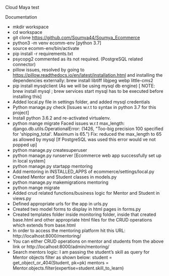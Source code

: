 Cloud Maya test

Documentation 
- mkdir workspace
- cd workspace
- git clone https://github.com/Soumya44/Soumya_Ecommerce
- python3 -m venv ecomm-env [python 3.7] 
- source ecomm-env/bin/activate
- pip install -r requirements.txt
- psycopg2 commented as its not required. (PostgreSQL related connector)
- pillow issues, resolved by going to https://pillow.readthedocs.io/en/latest/installation.html and installing the dependencies externally: brew install libtiff libjpeg webp little-cms2
- pip install mysqlclient (As we will be using mysql db engine) [ NOTE: brew install mysql ; brew services start mysql has to be executed before installing this]
- Added local.py file in settings folder, and added mysql credentials
- Python manage.py check    [Issues w.r.t to syntax in python 3.7 for this project]
- Install python 3.6.2 and re-activated virtualenv. 
- python mange migrate
           Faced issues w.r.t max_length: django.db.utils.OperationalError: (1426, "Too-big precision 100 specified for 'shipping_total'. Maximum is 65.")
	Fix: reduced the max_length to 65 as allowed by mysql [If PostgreSQL was used this error would ve not popped up]
- python manage.py createsuperuser
- python manage.py runserver [Ecommerce web app successfully set up in local system]
- python manage.py startapp mentoring 
- Add mentoring in INSTALLED_APPS of ecommerce/settings/local.py
- Created Mentor and Student classes in models.py
- python manage.py makemigrations  mentoring
- python mange migrate
- Added crud related functions/business logic for Mentor and Student in views.py
- Defined appropriate urls for the app in urls.py
- Created two model forms to display in html pages in forms.py
- Created templates folder inside monitoring folder, inside that created base.html and other appropriate html files for the CRUD operations which extends from base.html
- In order to access the mentoring platform hit this URL: http://localhost:8000/mentoring/
- You can either CRUD operations on mentor and students from the above link or http://localhost:8000/admin/mentoring/
- Search mentors logic: I am passing the student’s skill as query for Mentor objects filter as shown below:
student = get_object_or_404(Student, pk=pk)
mentors = Mentor.objects.filter(expertise=student.skill_to_learn)
